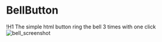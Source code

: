 # BellButton 
!H1 The simple html button ring the bell 3 times with one click 
![bell_screenshot]([https://content.codecademy.com/courses/learn-cpp/community-challenge/highfive.gif](https://github.com/imranabeel/BellButton/blob/main/bell_screenshot.jpeg))
